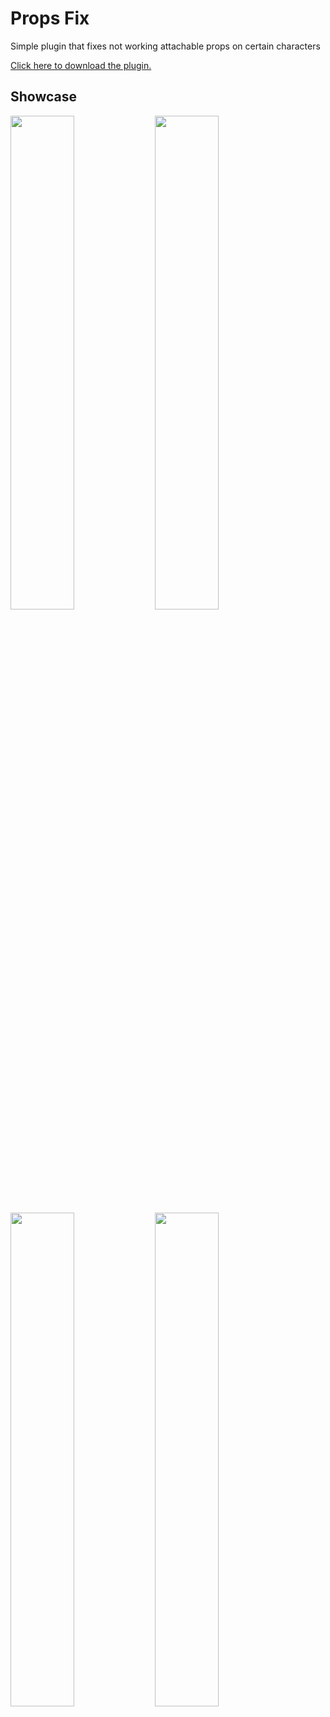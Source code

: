 # Props Fix
Simple plugin that fixes not working attachable props on certain characters

[Click here to download the plugin.](https://github.com/SDmodding/PropsFix/releases/download/meow/PropsFix.zip)

## Showcase
<img src="https://github.com/SDmodding/PropsFix/assets/29150970/40c277ab-b2e6-4619-8e2c-57cde0724ad8" width="45%"></img> <img src="https://github.com/SDmodding/PropsFix/assets/29150970/3f92cbac-6136-4eb0-8361-9a77fcc0a65a" width="45%"></img>
<img src="https://github.com/SDmodding/PropsFix/assets/29150970/86a92227-52ad-4b3f-b2a0-0ba1d9d13404" width="45%"></img> <img src="https://github.com/SDmodding/PropsFix/assets/29150970/040d66bd-f987-4fa5-9d02-ebe89afea1be" width="45%"></img>
